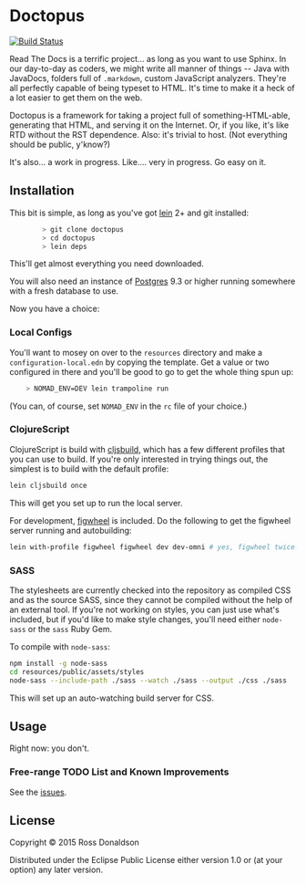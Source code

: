 # Doctopus

[![Build Status](https://travis-ci.org/Gastove/doctopus.svg?branch=master)](https://travis-ci.org/Gastove/doctopus)

Read The Docs is a terrific project... as long as you want to use
Sphinx. In our day-to-day as coders, we might write all manner of things -- Java
with JavaDocs, folders full of `.markdown`, custom JavaScript analyzers. They're
all perfectly capable of being typeset to HTML. It's time to make it a heck of a
lot easier to get them on the web.

Doctopus is a framework for taking a project full of something-HTML-able,
generating that HTML, and serving it on the Internet. Or, if you like, it's like
RTD without the RST dependence. Also: it's trivial to host. (Not everything
should be public, y'know?)

It's also... a work in progress. Like.... very in progress. Go easy on it.

## Installation

This bit is simple, as long as you've got [lein](http://leiningen.org/) 2+ and
git installed:

```bash
        > git clone doctopus
        > cd doctopus
        > lein deps
```

This'll get almost everything you need downloaded.

You will also need an instance of [Postgres](http://www.postgresql.org/) 9.3 or
higher running somewhere with a fresh database to use.

Now you have a choice:

### Local Configs

You'll want to mosey on over to the `resources` directory and make a
`configuration-local.edn` by copying the template. Get a value or two configured
in there and you'll be good to go to get the whole thing spun up:

```bash    
    > NOMAD_ENV=DEV lein trampoline run
```

(You can, of course, set `NOMAD_ENV` in the `rc` file of your choice.)

### ClojureScript

ClojureScript is build with [cljsbuild][], which has a few different profiles
that you can use to build. If you're only interested in trying things out, the
simplest is to build with the default profile:

```bash
lein cljsbuild once
```

This will get you set up to run the local server.

For development, [figwheel][] is included. Do the following to get the figwheel
server running and autobuilding:

```bash
lein with-profile figwheel figwheel dev dev-omni # yes, figwheel twice!
```

### SASS

The stylesheets are currently checked into the repository as compiled CSS and as
the source SASS, since they cannot be compiled without the help of an external
tool. If you're not working on styles, you can just use what's included, but if
you'd like to make style changes, you'll need either `node-sass` or the `sass`
Ruby Gem.

To compile with `node-sass`:

```bash
npm install -g node-sass
cd resources/public/assets/styles
node-sass --include-path ./sass --watch ./sass --output ./css ./sass
```

This will set up an auto-watching build server for CSS.

## Usage

Right now: you don't.

### Free-range TODO List and Known Improvements

See the [issues][].

## License

Copyright © 2015 Ross Donaldson

Distributed under the Eclipse Public License either version 1.0 or (at
your option) any later version.

[cljsbuild]: https://github.com/emezeske/lein-cljsbuild
[figwheel]: https://github.com/bhauman/lein-figwheel
[issues]: https://github.com/Gastove/doctopus/issues
